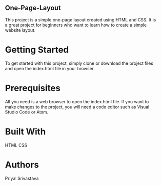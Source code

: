 ## One-Page-Layout

This project is a simple one-page layout created using HTML and CSS. It is a great project for beginners who want to learn how to create a simple website layout.

# Getting Started

To get started with this project, simply clone or download the project files and open the index.html file in your browser.

# Prerequisites

All you need is a web browser to open the index.html file. If you want to make changes to the project, you will need a code editor such as Visual Studio Code or Atom.

# Built With

HTML
CSS

# Authors
Priyal Srivastava





